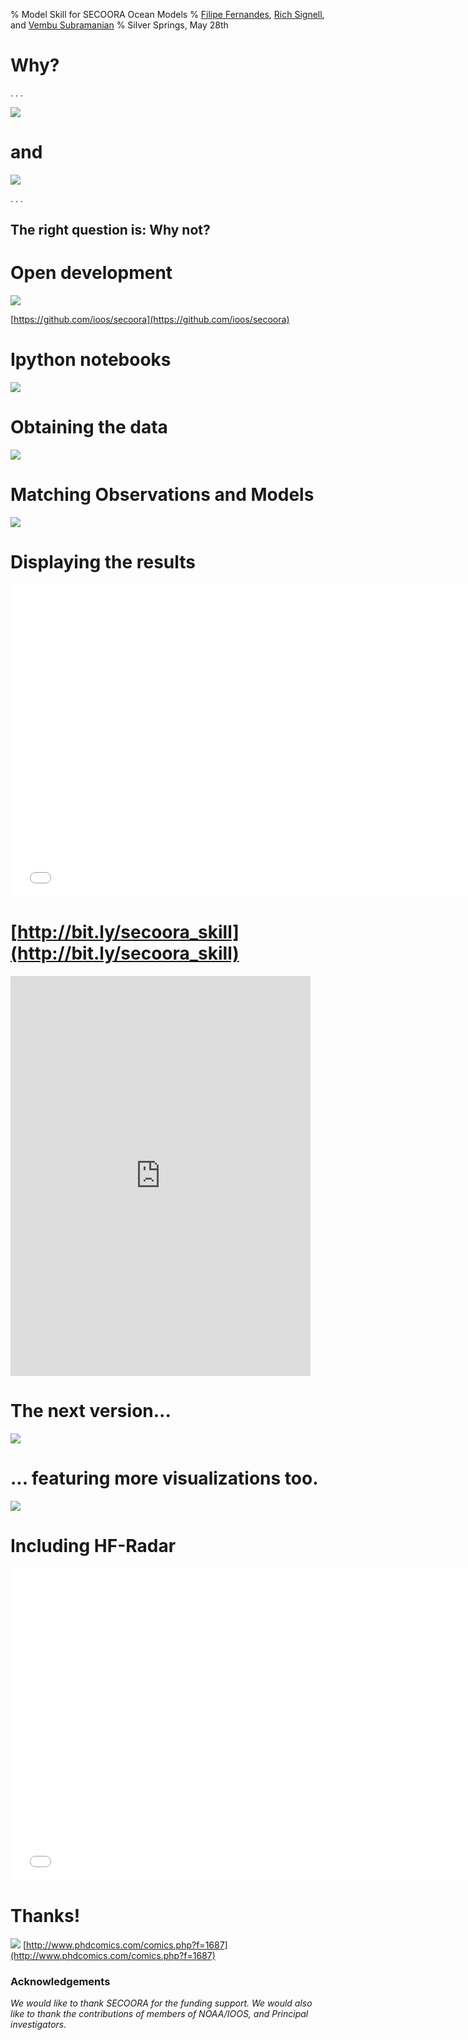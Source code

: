 % Model Skill for SECOORA Ocean Models 
% [Filipe Fernandes](https://github.com/ocefpaf), [Rich Signell](https://github.com/rsignell-usgs), and [Vembu Subramanian](https://github.com/vembus)
% Silver Springs, May 28th

# Why?

. . .

![](images/stickers.png)

# and

![](images/obs_served.png)

. . .

## The right question is: Why not?

# Open development

![](images/opendev.png)

[https://github.com/ioos/secoora](https://github.com/ioos/secoora)

# Ipython notebooks

![](images/notebook.png)

# Obtaining the data

![](images/data_flow.svg)

# Matching Observations and Models

![](images/nearest.svg)

# Displaying the results

<!-- ![](images/mapa.png) -->
<iframe width="750" height="500" src="images/2014-07-07/mapa.html" frameborder="0" allowfullscreen></iframe>

# [http://bit.ly/secoora_skill](http://bit.ly/secoora_skill)
<iframe width="480" height="640" src="https://ocefpaf.github.io/secoora/" frameborder="0" allowfullscreen></iframe>


# The next version...

![](images/next_skill.png)

# ... featuring more visualizations too.
![](images/glider.png)

# Including HF-Radar

<!-- ![](images/HFRadar.png) -->
<iframe width="750" height="500" src="images/hf_mapa.html" frameborder="0" allowfullscreen></iframe>

# Thanks!
 
![](images/phd030314s.gif)
[http://www.phdcomics.com/comics.php?f=1687](http://www.phdcomics.com/comics.php?f=1687)

<!-- $$\mathit{MSE} = \frac{\sum_{t=1}^N {E_t^2}}{N}$$ -->
<!-- $$\mathit{SS} = 1- \frac{\mathit{MSE}_\text{forecast}}{\mathit{MSE}_\text{ref}}$$ -->


### Acknowledgements

*We would like to thank SECOORA for the funding support. We  would also like to thank the contributions of members of NOAA/IOOS, and Principal investigators.*
